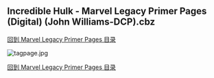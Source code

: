 ## Incredible Hulk - Marvel Legacy Primer Pages (Digital) (John Williams-DCP).cbz


[回到 Marvel Legacy Primer Pages 目录](https://github.com/alicewish/markdown/blob/master/series/Marvel-Legacy-Primer-Pages.md)


![tagpage.jpg](https://wx1.sinaimg.cn/large/6a9fdecagy1fo5qwl5rtlj20m80ghmyz.jpg)

[回到 Marvel Legacy Primer Pages 目录](https://github.com/alicewish/markdown/blob/master/series/Marvel-Legacy-Primer-Pages.md)

